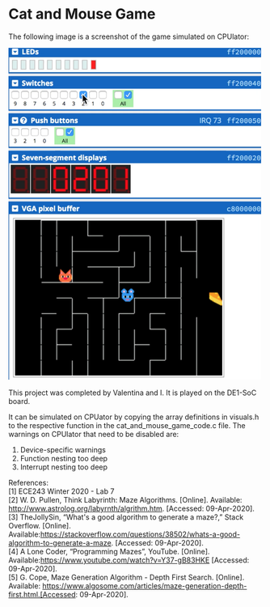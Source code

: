 # Cat and Mouse Game

The following image is a screenshot of the game simulated on CPUlator:

<img src="https://github.com/casseyshao/Cat_Mouse_Game/blob/main/game_screenshot.png" data-canonical-src="https://github.com/casseyshao/Cat_Mouse_Game/blob/main/game_screenshot.png" width="500" height="656" />

This project was completed by Valentina and I.
It is played on the DE1-SoC board.

It can be simulated on CPUator by copying the array definitions in visuals.h to the respective function in the cat_and_mouse_game_code.c file.
The warnings on CPUlator that need to be disabled are:
1. Device-specific warnings
2. Function nesting too deep
3. Interrupt nesting too deep

References:  
[1] ECE243 Winter 2020 - Lab 7  
[2]	W. D. Pullen, Think Labyrinth: Maze Algorithms. [Online]. Available: http://www.astrolog.org/labyrnth/algrithm.htm. [Accessed: 09-Apr-2020].  
[3]	TheJollySin, “What's a good algorithm to generate a maze?,” Stack Overflow. [Online]. Available:https://stackoverflow.com/questions/38502/whats-a-good-algorithm-to-generate-a-maze. [Accessed: 09-Apr-2020].  
[4]	A Lone Coder, “Programming Mazes”, YouTube.  [Online]. Available:https://www.youtube.com/watch?v=Y37-gB83HKE [Accessed: 09-Apr-2020].  
[5]	G. Cope, Maze Generation Algorithm - Depth First Search. [Online]. Available: https://www.algosome.com/articles/maze-generation-depth-first.html.[Accessed: 09-Apr-2020].


